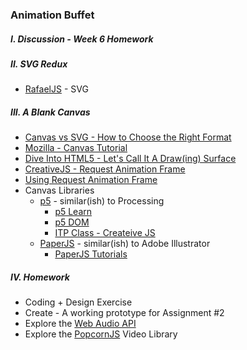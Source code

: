 ### Animation Buffet 

##### I. Discussion - Week 6 Homework

##### II. SVG Redux
* [RafaelJS](http://raphaeljs.com/) - SVG

##### III. A Blank Canvas
* [Canvas vs SVG - How to Choose the Right Format](http://www.sitepoint.com/canvas-vs-svg-how-to-choose/)
* [Mozilla - Canvas Tutorial](https://developer.mozilla.org/en-US/docs/Web/Guide/HTML/Canvas_tutorial)
* [Dive Into HTML5 - Let's Call It A Draw(ing) Surface](http://diveintohtml5.info/canvas.html)
* [CreativeJS - Request Animation Frame](http://creativejs.com/resources/requestanimationframe/)
* [Using Request Animation Frame](http://css-tricks.com/using-requestanimationframe/)
* Canvas Libraries
	* [p5](https://github.com/lmccart/p5.js) - similar(ish) to Processing
		* [p5 Learn](http://p5js.org/learn/)
		* [p5 DOM](http://p5js.org/reference/#/libraries/p5.dom)
		* [ITP Class - Createive JS](https://github.com/lmccart/itp-creative-js)
	* [PaperJS](http://paperjs.org/) - similar(ish) to Adobe Illustrator
		* [PaperJS Tutorials](http://paperjs.org/tutorials/)

##### IV. Homework
* Coding + Design Exercise
* Create - A working prototype for Assignment #2
* Explore the [Web Audio API](http://www.html5rocks.com/en/tutorials/webaudio/intro/)
* Explore the [PopcornJS](http://popcornjs.org/) Video Library